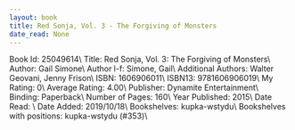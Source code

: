 ```yaml
---
layout: book
title: Red Sonja, Vol. 3 - The Forgiving of Monsters
date_read: None
---
```


Book Id: 25049614\ 
Title: Red Sonja, Vol. 3: The Forgiving of Monsters\ 
Author: Gail Simone\ 
Author l-f: Simone, Gail\ 
Additional Authors: Walter Geovani, Jenny Frison\ 
ISBN: 1606906011\ 
ISBN13: 9781606906019\ 
My Rating: 0\ 
Average Rating: 4.00\ 
Publisher: Dynamite Entertainment\ 
Binding: Paperback\ 
Number of Pages: 160\ 
Year Published: 2015\ 
Date Read: \ 
Date Added: 2019/10/18\ 
Bookshelves: kupka-wstydu\ 
Bookshelves with positions: kupka-wstydu (#353)\ 

